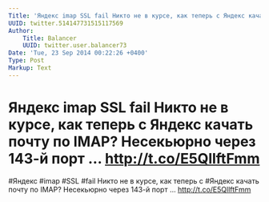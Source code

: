```yaml
---
Title: 'Яндекс imap SSL fail Никто не в курсе, как теперь с Яндекс качать почту по IMAP? Несекьюрно через 143-й порт … http://t.co/E5QllftFmm'
UUID: twitter.514147731515117569
Author:
    Title: Balancer
    UUID: twitter.user.balancer73
Date: 'Tue, 23 Sep 2014 00:22:26 +0400'
Type: Post
Markup: Text
---
```


# Яндекс imap SSL fail Никто не в курсе, как теперь с Яндекс качать почту по IMAP? Несекьюрно через 143-й порт … http://t.co/E5QllftFmm

#Яндекс #imap #SSL #fail Никто не в курсе, как теперь с
#Яндекс качать почту по IMAP? Несекьюрно через 143-й порт …
http://t.co/E5QllftFmm